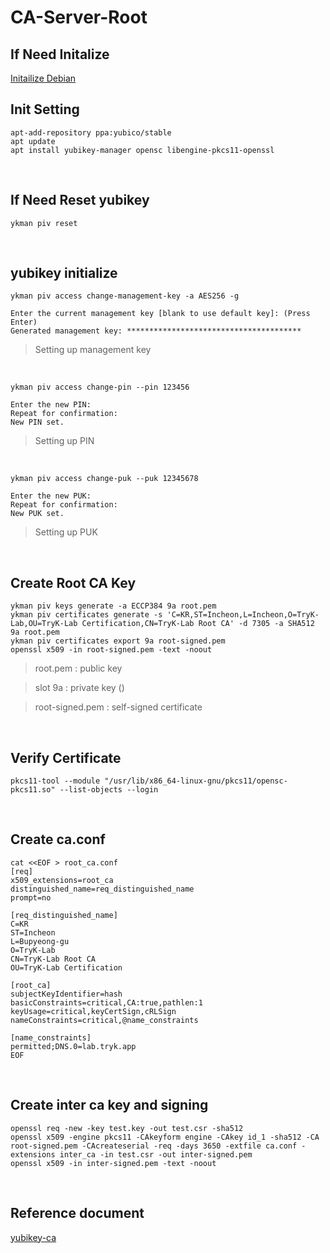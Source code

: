 # CA-Server-Root
## If Need Initalize
[Initailize Debian](https://github.com/gitryk/homelab/blob/main/Build/Initialize/Debian.md)

## Init Setting

```
apt-add-repository ppa:yubico/stable
apt update
apt install yubikey-manager opensc libengine-pkcs11-openssl
```

&nbsp;

## If Need Reset yubikey

```
ykman piv reset
```

&nbsp;

## yubikey initialize

```
ykman piv access change-management-key -a AES256 -g
```
```
Enter the current management key [blank to use default key]: (Press Enter)
Generated management key: ***************************************
```

> Setting up management key

&nbsp;

```
ykman piv access change-pin --pin 123456
```
```
Enter the new PIN:
Repeat for confirmation:
New PIN set.
```

> Setting up PIN

&nbsp;

```
ykman piv access change-puk --puk 12345678
```
```
Enter the new PUK:
Repeat for confirmation:
New PUK set.
```

> Setting up PUK

&nbsp;

## Create Root CA Key

```
ykman piv keys generate -a ECCP384 9a root.pem
ykman piv certificates generate -s 'C=KR,ST=Incheon,L=Incheon,O=TryK-Lab,OU=TryK-Lab Certification,CN=TryK-Lab Root CA' -d 7305 -a SHA512 9a root.pem
ykman piv certificates export 9a root-signed.pem
openssl x509 -in root-signed.pem -text -noout
```
> root.pem : public key

> slot 9a : private key ()

> root-signed.pem : self-signed certificate


&nbsp;

## Verify Certificate

```
pkcs11-tool --module "/usr/lib/x86_64-linux-gnu/pkcs11/opensc-pkcs11.so" --list-objects --login
```

&nbsp;


## Create ca.conf

```
cat <<EOF > root_ca.conf
[req]
x509_extensions=root_ca
distinguished_name=req_distinguished_name
prompt=no

[req_distinguished_name]
C=KR
ST=Incheon
L=Bupyeong-gu
O=TryK-Lab
CN=TryK-Lab Root CA
OU=TryK-Lab Certification

[root_ca]
subjectKeyIdentifier=hash
basicConstraints=critical,CA:true,pathlen:1
keyUsage=critical,keyCertSign,cRLSign
nameConstraints=critical,@name_constraints

[name_constraints]
permitted;DNS.0=lab.tryk.app
EOF
```

&nbsp;

## Create inter ca key and signing

```
openssl req -new -key test.key -out test.csr -sha512
openssl x509 -engine pkcs11 -CAkeyform engine -CAkey id_1 -sha512 -CA root-signed.pem -CAcreateserial -req -days 3650 -extfile ca.conf -extensions inter_ca -in test.csr -out inter-signed.pem
openssl x509 -in inter-signed.pem -text -noout
```

&nbsp;
&nbsp;
## Reference document
[yubikey-ca](https://github.com/samngms/yubikey-ca)
